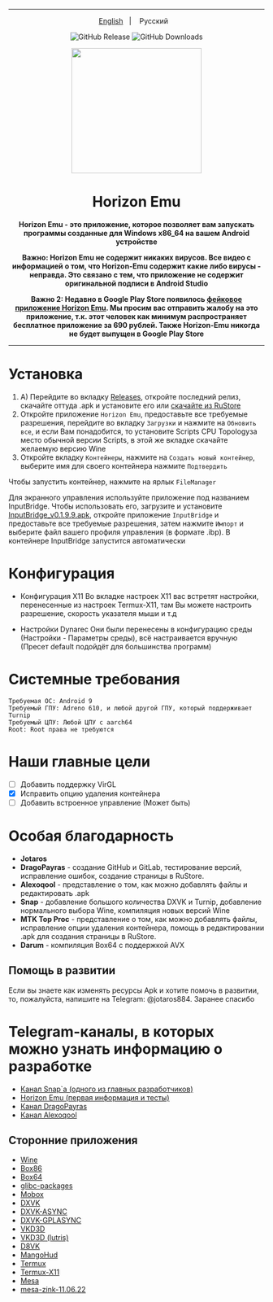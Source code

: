 ----

<p align="center">
<a href="https://github.com/HorizonEmuTeam/Horizon-Emu/blob/main/README.md">English</a>
&nbsp;&nbsp;| &nbsp;&nbsp;
Русский
&nbsp;&nbsp;
</p>

<div align="center">

![GitHub Release](https://img.shields.io/github/v/release/HorizonEmuTeam/Horizon-Emu?label=Последняя%20версия)
![GitHub Downloads](https://img.shields.io/github/downloads/HorizonEmuTeam/Horizon-Emu/total?logo=github&label=Всего%20загрузок)

<p align="center">
	<img src="ProjectLogo.png" width="256" height="246" />  
</p>

<h1 align="center">Horizon Emu</h1>

<p align="center">
<strong>Horizon Emu - это приложение, которое позволяет вам запускать программы созданные для Windows x86_64 на вашем Android устройстве</strong>
</p>

<strong>Важно: Horizon Emu не содержит никаких вирусов. Все видео с информацией о том, что Horizon-Emu содержит какие либо вирусы - неправда. Это связано с тем, что приложение не содержит оригинальной подписи в Android Studio</strong>

<strong>Важно 2: Недавно в Google Play Store появилось [фейковое приложение Horizon Emu](https://play.google.com/store/apps/details?id=com.chahal.horiz). Мы просим вас отправить жалобу на это приложение, т.к. этот человек как минимум распространяет бесплатное приложение за 690 рублей. Также Horizon-Emu никогда не будет выпущен в Google Play Store</strong>

----

</div>

# Установка 

1. А) Перейдите во вкладку [Releases](https://github.com/HorizonEmuTeam/Horizon-Emu/releases/), откройте последний релиз, скачайте оттуда .apk и установите его или [скачайте из RuStore](https://apps.rustore.ru/app/com.antutu.ABenchMark)
2. Откройте приложение `Horizon Emu`, предоставьте все требуемые разрешения, перейдите во вкладку `Загрузки` и нажмите на `Обновить все`, и если Вам понадобится, то установите Scripts CPU Topologyза место обычной версии Scripts, в этой же вкладке скачайте желаемую версию Wine
3. Откройте вкладку `Контейнеры`, нажмите на `Создать новый контейнер`, выберите имя для своего контейнера нажмите `Подтвердить`

Чтобы запустить контейнер, нажмите на ярлык `FileManager`

Для экранного управления используйте приложение под названием InputBridge. Чтобы использовать его, загрузите и установите [InputBridge_v0.1.9.9.apk](https://raw.githubusercontent.com/HorizonEmuTeam/Horizon-Emu/main/InputBridge_v0.1.9.9.apk), откройте приложение `InputBridge` и предоставьте все требуемые разрешения, затем нажмите `Импорт` и выберите файл вашего профиля управления (в формате .ibp).
В контейнере InputBridge запустится автоматически

# Конфигурация
* Конфигурация X11 
Во вкладке настроек X11 вас встретят настройки, перенесенные из настроек Termux-X11, там Вы можете настроить разрешение, скорость указателя мыши и т.д

* Настройки Dynarec
Они были перенесены в конфигурацию среды (Настройки - Параметры среды), всё настраивается вручную
(Пресет default подойдёт для большинства программ)

# Системные требования

```
Требуемая ОС: Android 9
Требуемый ГПУ: Adreno 610, и любой другой ГПУ, который поддерживает Turnip
Требуемый ЦПУ: Любой ЦПУ с aarch64
Root: Root права не требуются
```

# Наши главные цели

- [ ] Добавить поддержку VirGL
- [x] Исправить опцию удаления контейнера
- [ ] Добавить встроенное управление (Может быть)

# Особая благодарность
* <b>Jotaros</b>
* <b>DragoPayras</b> - создание GitHub и GitLab, тестирование версий, исправление ошибок, создание страницы в RuStore.
* <b>Alexoqool</b> - представление о том, как можно добавлять файлы и редактировать .apk
* <b>Snap</b> - добавление большого количества DXVK и Turnip, добавление нормального выбора Wine, компиляция новых версий Wine
* <b>MTK Top Proc</b> - представление о том, как можно добавлять файлы, исправление опции удаления контейнера, помощь в редактировании .apk для создания страницы в RuStore.
* <b>Darum</b> - компиляция Box64 с поддержкой AVX

## Помощь в развитии 
Если вы знаете как изменять ресурсы Apk и хотите помочь в развитии, то, пожалуйста, напишите на Telegram: @jotaros884. Заранее спасибо

# Telegram-каналы, в которых можно узнать информацию о разработке

* [Канал Snap`а (одного из главных разработчиков)](https://t.me/MoboxWinlatorExagear)
* [Horizon Emu (первая информация и тесты)](https://t.me/HorizonEmuOfficial)
* [Канал DragoPayras](https://t.me/DragOS_Channel)
* [Канал Alexoqool](https://t.me/WinlatorRus)


## Сторонние приложения

* [Wine](https://wiki.winehq.org/Licensing)
* [Box86](https://github.com/ptitSeb/box86)
* [Box64](https://github.com/ptitSeb/box64)
* [glibc-packages](https://github.com/termux-pacman/glibc-packages)
* [Mobox](https://github.com/olegos2/mobox)
* [DXVK](https://github.com/doitsujin/dxvk)
* [DXVK-ASYNC](https://github.com/Sporif/dxvk-async)
* [DXVK-GPLASYNC](https://gitlab.com/Ph42oN/dxvk-gplasync)
* [VKD3D](https://github.com/HansKristian-Work/vkd3d-proton)
* [VKD3D (lutris)](https://github.com/lutris/vkd3d)
* [D8VK](https://github.com/AlpyneDreams/d8vk)
* [MangoHud](https://github.com/flightlessmango/MangoHud)
* [Termux](https://github.com/termux/termux-app)
* [Termux-X11](https://github.com/termux/termux-x11)
* [Mesa](https://docs.mesa3d.org/license.html)
* [mesa-zink-11.06.22](https://github.com/alexvorxx/mesa-zink-11.06.22)
